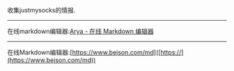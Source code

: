 收集justmysocks的情报.

---

在线markdown编辑器:[Arya - 在线 Markdown 编辑器](https://markdown.lovejade.cn/)

---

在线Markdown编辑器:[https://www.bejson.com/md]([https://](https://www.bejson.com/md))


